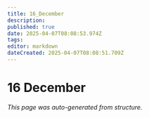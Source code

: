 ```yaml
---
title: 16_December
description: 
published: true
date: 2025-04-07T08:08:53.974Z
tags: 
editor: markdown
dateCreated: 2025-04-07T08:08:51.709Z
---
```


# 16 December

*This page was auto-generated from structure.*